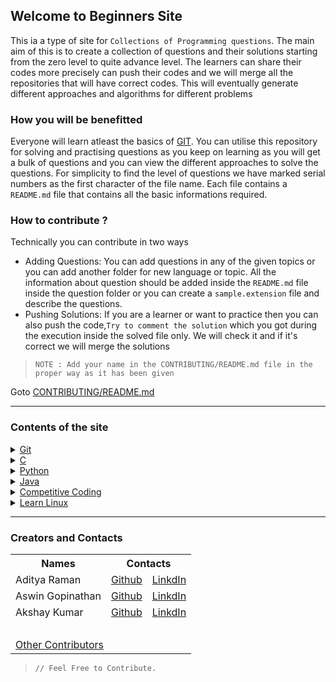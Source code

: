 ## Welcome to Beginners Site

This ia a type of site for `Collections of Programming questions`. The main aim of this is to create a collection of questions and their solutions starting from the zero level to quite advance level. The learners can share their codes more precisely can push their codes and we will merge all the repositories that will have correct codes. This will eventually generate different approaches and algorithms for different problems

### How you will be benefitted

Everyone will learn atleast the basics of [GIT](https://git-scm.com). You can utilise this repository for solving and practising questions as you keep on learning as you will get a bulk of questions and you can view the different approaches to solve the questions. For simplicity to find the level of questions we have marked serial numbers as the first character of the file name. Each file contains a `README.md` file that contains all the basic informations required.

### How to contribute ?

Technically you can contribute in two ways
- Adding Questions: You can add questions in any of the given topics or you can add another folder for new language or topic. All the information about question should be added inside the `README.md` file inside the question folder or you can create a `sample.extension` file and describe the questions.
- Pushing Solutions: If you are a learner or want to practice then you can also push the code,`Try to comment the solution` which you got during the execution inside the solved file only. We will check it and if it's correct we will merge the solutions
> ```
> NOTE : Add your name in the CONTRIBUTING/README.md file in the proper way as it has been given
> ```
Goto [CONTRIBUTING/README.md](https://github.com/glugmv/beginners/edit/master/CONTRIBUTING/README.md) 
<hr>

### Contents of the site


<div>
  <details>
    <summary><a href="https://ramanaditya.github.io/beginners/Git">Git</a></summary>
  </details>
  
  <details>
    <summary><a href="https://ramanaditya.github.io/beginners/C">C</a></summary>
    <ul>
      <li>sample.c</li>
      <li>1_hello_world</li>
    </ul>
  </details>

  <details>
    <summary><a href="https://ramanaditya.github.io/beginners/python">Python</a></summary>
    <ul>
      <li>sample.py</li>
      <li>1_hello_world</li>
      <li>2_variable</li>
    </ul>
  </details>

  <details>
    <summary><a href="https://ramanaditya.github.io/beginners/Java">Java</a></summary>
    <ul>
      <li>1. Hello World</li>
      <li>2. Variables</li>
    </ul>
  </details>
  <details>
    <summary><a href="https://ramanaditya.github.io/beginners/competitive_coding">Competitive Coding</a></summary>
    <ul>
      <li>fibonacci</li>
      <li>prime numbers</li>
    </ul>
  </details>
  <details>
    <summary><a href="https://ramanaditya.github.io/beginners/LearnLinux">Learn Linux</a></summary>
  </details>
</div>

<hr>

### Creators and Contacts
<table class="tg">
  <tr>
    <th class="tg-baqh" colspan="1">Names</th>
    <th class="tg-baqh" colspan="2">Contacts</th>
  </tr>
  
  <tr>
    <td class="tg-baqh">Aditya Raman</td>
    <td class="tg-baqh"><a href="https://github.com/ramanaditya">Github</a></td>
    <td class="tg-baqh"><a href="https://www.linkedin.com/in/ramanaditya/">LinkdIn</a></td>
  </tr>
  <tr>
    <td class="tg-baqh">Aswin Gopinathan</td>
    <td class="tg-baqh"><a href="https://github.com/infiniteoverflow">Github</a></td>
    <td class="tg-baqh"><a href="https://www.linkedin.com/in/aswin-gopinathan-69556716a/">LinkdIn</a></td>
  </tr>
  <tr>
    <td class="tg-baqh">Akshay Kumar</td>
    <td class="tg-baqh"><a href="https://github.com/AkshayKumar007">Github</a></td>
    <td class="tg-baqh"><a href="https://www.linkedin.com/in/akshay-kumar-b8025a130/">LinkdIn</a></td>
  </tr>
  <tr>
    <center><td colspan="3" class="tg-baqh">&nbsp;</td></center>
  </tr>
  <tr>
  <td colspan="3" class="tg-baqh"><a href="https://ramanaditya.github.io/beginners/CONTRIBUTING/">Other Contributors</a></td>
  </tr>
</table>


> ```
> // Feel Free to Contribute.
> ```
